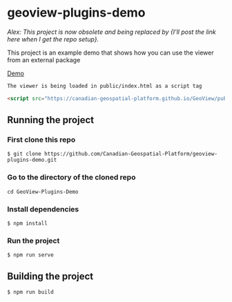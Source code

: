# geoview-plugins-demo

*Alex: This project is now obsolete and being replaced by {I'll post the link here when I get the repo setup}.*

This project is an example demo that shows how you can use the viewer from an external package

[Demo](https://canadian-geospatial-platform.github.io/geoview-plugins-demo/)

```html
The viewer is being loaded in public/index.html as a script tag

<script src="https://canadian-geospatial-platform.github.io/GeoView/public/gcpv-main.js"></script>
```

## Running the project

### First clone this repo

```
$ git clone https://github.com/Canadian-Geospatial-Platform/geoview-plugins-demo.git
```

### Go to the directory of the cloned repo

```
cd GeoView-Plugins-Demo
```

### Install dependencies

```
$ npm install
```

### Run the project

```
$ npm run serve
```

## Building the project

```
$ npm run build
```
